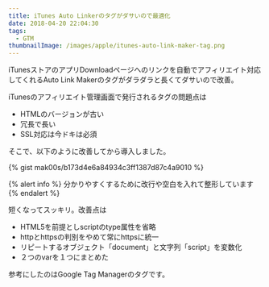 ```yaml
---
title: iTunes Auto Linkerのタグがダサいので最適化
date: 2018-04-20 22:04:30
tags:
  - GTM
thumbnailImage: /images/apple/itunes-auto-link-maker-tag.png
---
```


iTunesストアのアプリDownloadページへのリンクを自動でアフィリエイト対応してくれるAuto Link Makerのタグがダラダラと長くてダサいので改善。
<!-- more -->

iTunesのアフィリエイト管理画面で発行されるタグの問題点は

* HTMLのバージョンが古い
* 冗長で長い
* SSL対応は今ドキは必須

そこで、以下のように改善してから導入しました。

{% gist mak00s/b173d4e6a84934c3ff1387d87c4a9010 %}

{% alert info %}
分かりやすくするために改行や空白を入れて整形しています
{% endalert %}

短くなってスッキリ。改善点は
* HTML5を前提としscriptのtype属性を省略
* httpとhttpsの判別をやめて常にhttpsに統一
* リピートするオブジェクト「document」と文字列「script」を変数化
* ２つのvarを１つにまとめた

参考にしたのはGoogle Tag Managerのタグです。
